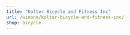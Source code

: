 ```yaml
---
title: "Kolter Bicycle and Fitness Inc"
url: /winona/kolter-bicycle-and-fitness-inc/
shop: bicycle
---
```


